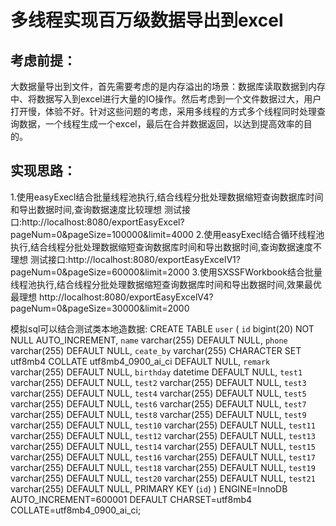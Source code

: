 # 多线程实现百万级数据导出到excel

## **考虑前提：**

大数据量导出到文件，首先需要考虑的是内存溢出的场景：数据库读取数据到内存中、将数据写入到excel进行大量的IO操作。然后考虑到一个文件数据过大，用户打开慢，体验不好。针对这些问题的考虑，采用多线程的方式多个线程同时处理查询数据，一个线程生成一个excel，最后在合并数据返回，以达到提高效率的目的。

## **实现思路：**
1.使用easyExecl结合批量线程池执行,结合线程分批处理数据缩短查询数据库时间和导出数据时间,查询数据速度比较理想
测试接口:http://localhost:8080/exportEasyExcel?pageNum=0&pageSize=100000&limit=4000
2.使用easyExecl结合循环线程池执行,结合线程分批处理数据缩短查询数据库时间和导出数据时间,查询数据速度不理想
测试接口:http://localhost:8080/exportEasyExcelV1?pageNum=0&pageSize=60000&limit=2000
3.使用SXSSFWorkbook结合批量线程池执行,结合线程分批处理数据缩短查询数据库时间和导出数据时间,效果最优最理想
http://localhost:8080/exportEasyExcelV4?pageNum=0&pageSize=30000&limit=2000

模拟sql可以结合测试类本地造数据:
CREATE TABLE `user` (
  `id` bigint(20) NOT NULL AUTO_INCREMENT,
  `name` varchar(255) DEFAULT NULL,
  `phone` varchar(255) DEFAULT NULL,
  `ceate_by` varchar(255) CHARACTER SET utf8mb4 COLLATE utf8mb4_0900_ai_ci DEFAULT NULL,
  `remark` varchar(255) DEFAULT NULL,
  `birthday` datetime DEFAULT NULL,
  `test1` varchar(255) DEFAULT NULL,
  `test2` varchar(255) DEFAULT NULL,
  `test3` varchar(255) DEFAULT NULL,
  `test4` varchar(255) DEFAULT NULL,
  `test5` varchar(255) DEFAULT NULL,
  `test6` varchar(255) DEFAULT NULL,
  `test7` varchar(255) DEFAULT NULL,
  `test8` varchar(255) DEFAULT NULL,
  `test9` varchar(255) DEFAULT NULL,
  `test10` varchar(255) DEFAULT NULL,
  `test11` varchar(255) DEFAULT NULL,
  `test12` varchar(255) DEFAULT NULL,
  `test13` varchar(255) DEFAULT NULL,
  `test14` varchar(255) DEFAULT NULL,
  `test15` varchar(255) DEFAULT NULL,
  `test16` varchar(255) DEFAULT NULL,
  `test17` varchar(255) DEFAULT NULL,
  `test18` varchar(255) DEFAULT NULL,
  `test19` varchar(255) DEFAULT NULL,
  `test20` varchar(255) DEFAULT NULL,
  `test21` varchar(255) DEFAULT NULL,
  PRIMARY KEY (`id`)
) ENGINE=InnoDB AUTO_INCREMENT=600001 DEFAULT CHARSET=utf8mb4 COLLATE=utf8mb4_0900_ai_ci;

